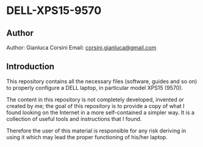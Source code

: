 # DELL-XPS15-9570

## Author
Author: Gianluca Corsini
Email: corsini.gianluca@gmail.com

## Introduction
This repository contains all the necessary files (software, guides and so on) to 
properly configure a DELL laptop, in particular model XPS15 (9570).

The content in this repository is not completely developed, invented or created by me;
the goal of this repository is to provide a copy of what I found looking on the 
Internet in a more self-contained a simpler way.
It is a collection of useful tools and instructions that I found.

Therefore the user of this material is responsible for any risk deriving in using it which 
may lead the proper functioning of his/her laptop.

